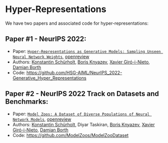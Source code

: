 # Hyper-Representations

We have two papers and associated code for hyper-representations:

## Paper #1 - NeurIPS 2022:

- Paper: [`Hyper-Representations as Generative Models: Sampling Unseen Neural Network Weights`](https://arxiv.org/abs/2303.04143), [openreview](https://openreview.net/forum?id=uyEYNg2HHFQ)
- Authors: [Konstantin Schürholt](https://kschuerholt.github.io/), [Boris Knyazev](http://bknyaz.github.io/), [Xavier Giró-i-Nieto](https://imatge.upc.edu/web/people/xavier-giro), [Damian Borth](https://scholar.google.com/citations?user=J-8Z038AAAAJ&hl=en)
- Code: https://github.com/HSG-AIML/NeurIPS_2022-Generative_Hyper_Representations


## Paper #2 - NeurIPS 2022 Track on Datasets and Benchmarks:

- Paper: [`Model Zoos: A Dataset of Diverse Populations of Neural Network Models`](https://arxiv.org/abs/2209.14764), [openreview](https://openreview.net/forum?id=MOCZI3h8Ye)
- Authors: [Konstantin Schürholt](https://kschuerholt.github.io/), Diyar Taskiran, [Boris Knyazev](http://bknyaz.github.io/), [Xavier Giró-i-Nieto](https://imatge.upc.edu/web/people/xavier-giro), [Damian Borth](https://scholar.google.com/citations?user=J-8Z038AAAAJ&hl=en)
- Code: https://github.com/ModelZoos/ModelZooDataset
